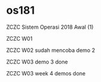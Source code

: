 # os181
ZCZC Sistem Operasi 2018 Awal (1)

ZCZC W01

ZCZC W02 sudah mencoba demo 2

ZCZC W03 demo 3 done

ZCZC W03 week 4 demos done
